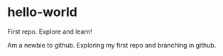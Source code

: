 # hello-world
First repo. Explore and learn!

Am a newbie to github. Exploring my first repo and branching in github. 
